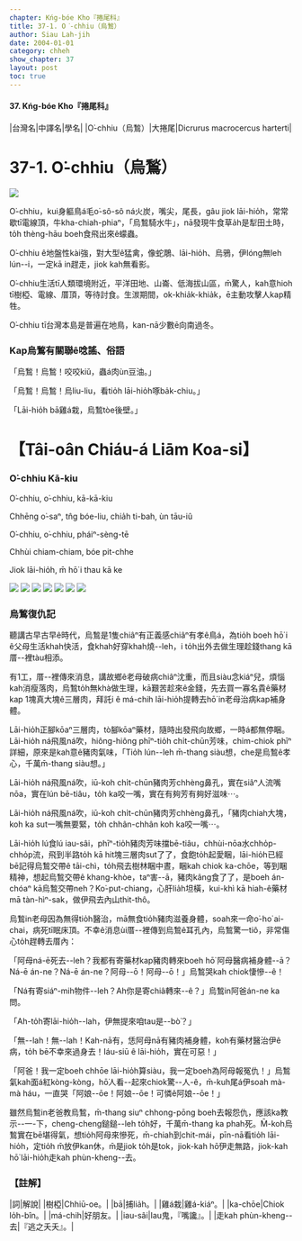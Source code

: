 ```yaml
---
chapter: Kńg-bóe Kho『捲尾科』
title: 37-1. O͘-chhiu（烏鶖）
author: Siau Lah-jih
date: 2004-01-01
category: chheh
show_chapter: 37
layout: post
toc: true
---
```


#### 37. Kńg-bóe Kho『捲尾科』


|台灣名|中譯名|學名|
|O͘-chhiu（烏鶖）|大捲尾|Dicrurus macrocercus harterti|


# 37-1. O͘-chhiu（烏鶖）

![](../too5/37/37-1-7.O͘-chhiu.jpg)


O͘-chhiu，kui身軀鳥á毛o͘-sô-sô ná火炭，嘴尖，尾長，gâu jiok lāi-hio̍h，常常歇tī電線頂，牛kha-chiah-phiaⁿ，「烏鶖騎水牛」，nā發現牛食草a̍h是犁田土時，to̍h thèng-hāu boeh食飛出來ê蠓蟲。

O͘-chhiu ê地盤性kài強，對大型ê猛禽，像蛇鵰、lāi-hio̍h、烏鴉，伊lóng無leh lún--i，一定kā in趕走，jiok kah無看影。

O͘-chhiu生活tī人類環境附近，平洋田地、山崙、低海拔山區，m̄驚人，kah意hioh tī樹椏、電線、厝頂，等待討食。生湠期間，ok-khia̍k-khia̍k，ē主動攻擊人kap精牲。

O͘-chhiu tī台灣本島是普遍在地鳥，kan-nā少數ē向南過冬。



### Kap烏鶖有關聯ê唸謠、俗語

「烏鶖！烏鶖！咬咬kiŭ，蟲á肉ùn豆油。」

「烏鶖！烏鶖！烏liu-liu，看tio̍h lāi-hio̍h啄ba̍k-chiu。」

「Lāi-hio̍h bā雞á栽，烏鶖tòe後壁。」



# 【Tâi-oân Chiáu-á Liām Koa-si】

### **O͘-chhiu Kā-kiu**

O͘-chhiu, o͘-chhiu, kā-kā-kiu 

Chhēng o͘-saⁿ, tn̂g bóe-liu, chia̍h ti-bah, ùn tāu-iû

O͘-chhiu, o͘-chhiu, pháiⁿ-sèng-tē

Chhùi chiam-chiam, bóe pit-chhe

Jiok lāi-hio̍h, m̄ hō͘ i thau kā ke



![](../too5/37/37-1-6.O͘-chhiu.jpg)
![](../too5/37/37-1-8.O͘-chhiu.jpg)
![](../too5/37/37-1-5.O͘-chhiu.jpg)
![](../too5/37/37-1-4.O͘-chhiu.jpg)
![](../too5/37/37-1-3.O͘-chhiu.jpg)
![](../too5/37/37-1-2.O͘-chhiu.jpg)
![](../too5/37/37-1-1.O͘-chhiu.jpg)




### 烏鶖復仇記

聽講古早古早ê時代，烏鶖是1隻chiâⁿ有正義感chiâⁿ有孝ê鳥á，為tio̍h boeh hō͘ i ê父母生活khah快活，食khah好穿khah燒--leh，i to̍h出外去做生理趁錢thang kā厝--裡tàu相添。

有1工，厝--裡傳來消息，講故鄉ê老母破病chiâⁿ沈重，而且siàu念kiáⁿ兒，煩惱kah消瘦落肉，烏鶖to̍h無khà做生理，kā艱苦趁來ê金錢，先去買一寡名貴ê藥材kap 1塊真大塊ê三層肉，拜託i ê má-chih lāi-hio̍h提轉去hō͘ in老母治病kap補身體。

Lāi-hio̍h正腳kōaⁿ三層肉，tò腳kōaⁿ藥材，隨時出發飛向故鄉，一時á都無停睏。Lāi-hio̍h ná飛風ná吹，hiông-hiông phīⁿ-tio̍h chi̍t-chūn芳味，chim-chiok phīⁿ詳細，原來是kah意ê豬肉氣味，「Tio̍h lún--leh m̄-thang siàu想，che是烏鶖ê孝心，千萬m̄-thang siàu想。」

Lāi-hio̍h ná飛風ná吹，iū-koh chi̍t-chūn豬肉芳chhèng鼻孔，實在siâⁿ人流嘴nōa，實在lún bē-tiâu，to̍h ka咬一嘴，實在有夠芳有夠好滋味⋯。

Lāi-hio̍h ná飛風ná吹，iū-koh chi̍t-chūn豬肉芳chhèng鼻孔，「豬肉chiah大塊，koh ka sut一嘴無要緊，to̍h chhân-chhân koh ka咬一嘴⋯。

Lāi-hio̍h lú食lú iau-sâi，phīⁿ-tio̍h豬肉芳味擋bē-tiâu，chhùi-nōa水chho̍p-chho̍p流，飛到半路to̍h kā hit塊三層肉sut了了，食飽to̍h起愛睏，lāi-hio̍h已經bē記得烏鶖交帶ê tāi-chì，to̍h飛去樹林睏中晝，睏kah chiok ka-chōe，等到睏精神，想起烏鶖交帶ê khang-khòe，taⁿ害--ā，豬肉kâng食了了，是boeh án-chóaⁿ kā烏鶖交帶neh？Ko͘-put-chiang，心肝lia̍h坦橫，kui-khì kā hiah-ê藥材mā tàn-hìⁿ-sak，做伊飛去內山thit-thô。

烏鶖in老母因為無得tio̍h醫治，mā無食tio̍h豬肉滋養身體，soah來一命o͘-ho͘ ai-chai，病死tī眠床頂。不幸ê消息ùi厝--裡傳到烏鶖ê耳孔內，烏鶖驚一tiô，非常傷心to̍h趕轉去厝內：

「阿母ná-ē死去--leh？我都有寄藥材kap豬肉轉來boeh hō͘ 阿母醫病補身體--ā？Ná-ē án-ne？Ná-ē án-ne？阿母--ō！阿母--ō！」烏鶖哭kah chiok悽慘--ê！

「Ná有寄siáⁿ-mih物件--leh？Ah你是寄chiâ轉來--ê？」烏鶖in阿爸án-ne ka問。

「Ah-to̍h寄lāi-hio̍h--lah，伊無提來咱tau是--bò͘？」

「無--lah！無--lah！Kah-nā有，恁阿母nā有豬肉補身體，koh有藥材醫治伊ê病，to̍h bē不幸來過身去！Iáu-siū ê lāi-hio̍h，實在可惡！」

「阿爸！我一定boeh chhōe lāi-hio̍h算siàu，我一定boeh為阿母報冤仇！」烏鶖氣kah面á紅kòng-kòng，hō͘人看--起來chiok驚--人-ê，m̄-kuh尾á伊soah mà-mà háu，一直哭「阿娘--ōe！阿娘--ōe！可憐ê阿娘--ōe！」

雖然烏鶖in老爸教烏鶖，m̄-thang siuⁿ chhong-pōng boeh去報怨仇，應該ka教示--一-下，cheng-cheng鎚鎚--leh to̍h好，千萬m̄-thang ka phah死。M̄-koh烏鶖實在bē堪得氣，想tio̍h阿母來慘死，m̄-chiah到chit-mái，pīn-nā看tio̍h lāi-hio̍h，定tio̍h m̄放伊kan休，m̄是jiok to̍h是tok，jiok-kah hō͘伊走無路，jiok-kah hō͘ lāi-hio̍h走kah phùn-kheng--去。



### 【註解】

|詞|解說|
|樹椏|Chhiū-oe。|
|bā|捕lia̍h。|
|雞á栽|雞á-kiáⁿ。|
|ka-chōe|Chiok lo̍h-bîn。|
|má-chih|好朋友。|
|iau-sâi|Iau鬼，『嘴讒』。|
|走kah phùn-kheng--去|『逃之夭夭』。|